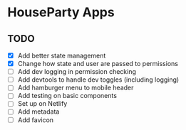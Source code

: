 # HouseParty Apps

## TODO

- [x] Add better state management
- [x] Change how state and user are passed to permissions
- [ ] Add dev logging in permission checking
- [ ] Add devtools to handle dev toggles (including logging)
- [ ] Add hamburger menu to mobile header
- [ ] Add testing on basic components
- [ ] Set up on Netlify
- [ ] Add metadata
- [ ] Add favicon
